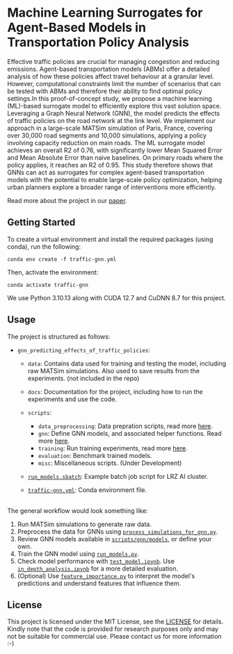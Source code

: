 # Machine Learning Surrogates for Agent-Based Models in Transportation Policy Analysis

Effective traffic policies are crucial for managing congestion and reducing emissions. Agent-based transportation models (ABMs) offer a detailed analysis of how these policies affect travel behaviour at a granular level. However, computational constraints limit the number of scenarios that can be tested with ABMs and therefore their ability to find optimal policy settings.In this proof-of-concept study, we propose a machine learning (ML)-based surrogate model to efficiently explore this vast solution space. Leveraging a Graph Neural Network (GNN), the model predicts the effects of traffic policies on the road network at the link level.  We implement our approach in a large-scale MATSim simulation of Paris, France, covering over 30,000 road segments and 10,000 simulations, applying a policy involving capacity reduction on main roads. The ML surrogate model achieves an overall R2 of 0.76, with significantly lower Mean Squared Error and Mean Absolute Error than naive baselines. On primary roads where the policy applies, it reaches an R2 of 0.95. This study therefore shows that GNNs can act as surrogates for complex agent-based transportation models with the potential to enable large-scale policy optimization, helping urban planners explore a broader range of interventions more efficiently.

Read more about the project in our [paper](https://papers.ssrn.com/sol3/papers.cfm?abstract_id=5182100#).

## Getting Started

To create a virtual environment and install the required packages (using conda), run the following:

```conda env create -f traffic-gnn.yml```

Then, activate the environment:

```conda activate traffic-gnn```

We use Python 3.10.13 along with CUDA 12.7 and CuDNN 8.7 for this project.

## Usage

The project is structured as follows:
- `gnn_predicting_effects_of_traffic_policies`:

    - `data`: Contains data used for training and testing the model, including raw MATSim simulations. Also used to save results from the experiments. (not included in the repo)

    - `docs`: Documentation for the project, including how to run the experiments and use the code.
    
    - `scripts`: 
        - `data_preprocessing`: Data prepration scripts, read more [here](docs/data_preprocessing.md).
        - `gnn`: Define GNN models, and associated helper functions. Read more [here](docs/gnn.md).
        - `training`: Run training experiments, read more [here](docs/training.md).
        - `evaluation`: Benchmark trained models.
        - `misc`: Miscellaneous scripts. (Under Development) 

    - [`run_models.sbatch`](run_models.sbatch): Example batch job script for LRZ AI cluster.

    - [`traffic-gnn.yml`](traffic-gnn.yml): Conda environment file.

</br>The general workflow would look something like:

1. Run MATSim simulations to generate raw data.
2. Preprocess the data for GNNs using [`process_simulations_for_gnn.py`](scripts/data_preprocessing/process_simulations_for_gnn.py).
3. Review GNN models available in [`scripts/gnn/models`](scripts/gnn/models/), or define your own.
4. Train the GNN model using [`run_models.py`](scripts/training/run_models.py).
5. Check model performance with [`test_model.ipynb`](scripts/evaluation/test_model.ipynb). Use [`in_depth_analysis.ipynb`](scripts/evaluation/in_depth_analysis.ipynb) for a more detailed evaluation.
6. (Optional) Use [`feature_importance.py`](scripts/misc/feature_importance.py) to interpret the model's predictions and understand features that influence them.

## License
This project is licensed under the MIT License, see the [LICENSE](LICENSE) for details. Kindly note that the code is provided for research purposes only and may not be suitable for commercial use. Please contact us for more information :-)
